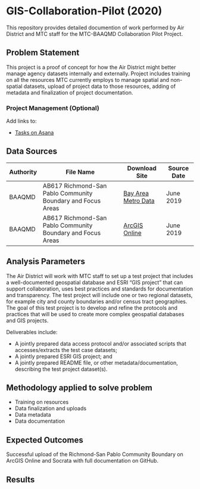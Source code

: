 # GIS-Collaboration-Pilot (2020)

This repository provides detailed documention of work performed by Air District and MTC staff for the MTC-BAAQMD Collaboration Pilot Project.

## Problem Statement

This project is a proof of concept for how the Air District might better manage agency datasets internally and externally. Project includes training on all the resources MTC currently employs to manage spatial and non-spatial datasets, upload of project data to those resources, adding of metadata and finalization of project documentation. 

### Project Management (Optional)

Add links to:
- [Tasks on Asana](https://app.asana.com/0/1166292188151673/1166292188151728)


## Data Sources

| __Authority__ | __File Name__ | __Download Site__ | __Source Date__ |
|-------------|------------|------------|------------|
| BAAQMD         | AB617 Richmond-San Pablo Community Boundary and Focus Areas | [Bay Area Metro Data](https://data.bayareametro.gov/Environment/AB617-Richmond-San-Pablo-Community-Boundary-and-Fo/mqvs-ie9t)    | June 2019     |
| BAAQMD         | AB617 Richmond-San Pablo Community Boundary and Focus Areas | [ArcGIS Online](https://baaqmd.maps.arcgis.com/home/webmap/viewer.html?useExisting=1&layers=4bf66f78890c481290a68b82da8a684d)     | June 2019     |


## Analysis Parameters

The Air District will work with MTC staff to set up a test project that includes a well-documented geospatial database and ESRI “GIS project” that can support collaboration, uses best practices and standards for documentation and transparency. The test project will include one or two regional datasets, for example city and county boundaries and/or census tract geographies. The goal of this test project is to develop and refine the protocols and practices that will be used to create more complex geospatial databases and GIS projects. 

Deliverables include:

- A jointly prepared data access protocol and/or associated scripts that accesses/extracts the test case datasets;
- A jointly prepared ESRI GIS project; and
- A jointly prepared README file, or other metadata/documentation, describing the test project dataset(s).


## Methodology applied to solve problem

- Training on resources
- Data finalization and uploads
- Data metadata
- Data documentation


## Expected Outcomes

Successful upload of the Richmond-San Pablo Community Boundary on ArcGIS Online and Socrata with full documentation on GitHub.

## Results

